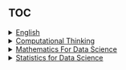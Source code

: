 ## TOC
<details><summary><a href="english.md">English</a></summary>
<input type="checkbox"checked> type="checkbox"checked> WEEK-1
<input type="checkbox"checked> type="checkbox"checked> WEEK-2
<input type="checkbox"checked> type="checkbox"checked> WEEK-3
<input type="checkbox"checked> type="checkbox"checked> WEEK-4
<input type="checkbox"checked> type="checkbox"checked> WEEK-5
<input type="checkbox"checked> type="checkbox"checked> WEEK-6
<input type="checkbox"checked> type="checkbox"checked> WEEK-7
<input type="checkbox"checked> type="checkbox"> [ ] WEEK-8
<input type="checkbox"checked> type="checkbox"> [ ] WEEK-9
<input type="checkbox"checked> type="checkbox"> [ ] WEEK-10
<input type="checkbox"checked> type="checkbox"> [ ] WEEK-11
</details>
<details><summary><a href="computational-thinking.md">Computational Thinking</a></summary>
<input type="checkbox"checked> type="checkbox"checked> WEEK-1
<input type="checkbox"checked> type="checkbox"checked> WEEK-2
<input type="checkbox"checked> type="checkbox"checked> WEEK-3
<input type="checkbox"checked> type="checkbox"checked> WEEK-4
<input type="checkbox"checked> type="checkbox"checked> WEEK-5
<input type="checkbox"checked> type="checkbox"checked> WEEK-6
<input type="checkbox"checked> type="checkbox"checked> WEEK-7
<input type="checkbox"checked> type="checkbox"> [ ] WEEK-8
<input type="checkbox"checked> type="checkbox"> [ ] WEEK-9
<input type="checkbox"checked> type="checkbox"> [ ] WEEK-10
<input type="checkbox"checked> type="checkbox"> [ ] WEEK-11
</details>
<details><summary><a href="mathematics.md">Mathematics For Data Science</a></summary>
<input type="checkbox"checked> type="checkbox"checked> WEEK-1
<input type="checkbox"checked> type="checkbox"checked> WEEK-2
<input type="checkbox"checked> type="checkbox"checked> WEEK-3
<input type="checkbox"checked> type="checkbox"checked> WEEK-4
<input type="checkbox"checked> type="checkbox"checked> WEEK-5
<input type="checkbox"checked> type="checkbox"checked> WEEK-6
<input type="checkbox"checked> type="checkbox"checked> WEEK-7
<input type="checkbox"checked> type="checkbox"checked> WEEK-8
<input type="checkbox"checked> type="checkbox"checked> WEEK-9
<input type="checkbox"checked> type="checkbox"checked> WEEK-10
<input type="checkbox"checked> type="checkbox"checked> WEEK-11
</details>
<details><summary><a href="statistics.md">Statistics for Data Science</a></summary>
<input type="checkbox"checked> type="checkbox"checked> WEEK-1
<input type="checkbox"checked> type="checkbox"checked> WEEK-2
<input type="checkbox"checked> type="checkbox"checked> WEEK-3
<input type="checkbox"checked> type="checkbox"checked> WEEK-4
<input type="checkbox"checked> type="checkbox"checked> WEEK-5
<input type="checkbox"checked> type="checkbox"checked> WEEK-6
<input type="checkbox"checked> type="checkbox"checked> WEEK-7
<input type="checkbox"checked> type="checkbox"checked> WEEK-8
<input type="checkbox"checked> type="checkbox"checked> WEEK-9
<input type="checkbox"checked> type="checkbox"checked> WEEK-10
<input type="checkbox"checked> type="checkbox"checked> WEEK-11
</details>